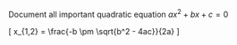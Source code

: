 Document all important quadratic equation $a x^2 + b x + c = 0$

\[
x_{1,2} = \frac{-b \pm \sqrt{b^2 - 4ac}}{2a}
\]
